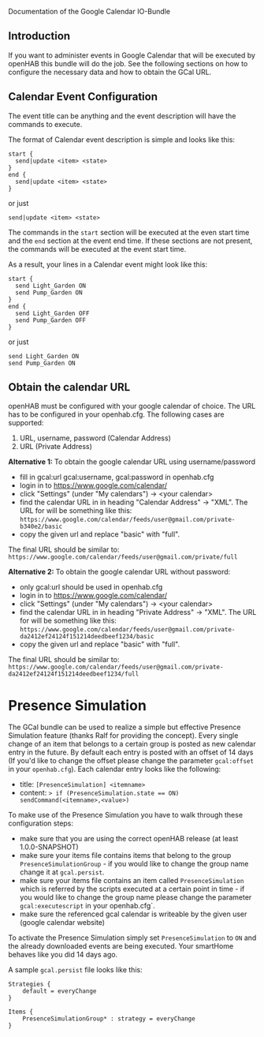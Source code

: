 Documentation of the Google Calendar IO-Bundle

## Introduction

If you want to administer events in Google Calendar that will be executed by openHAB this bundle will do the job. See the following sections on how to configure the necessary data and how to obtain the GCal URL. 

## Calendar Event Configuration

The event title can be anything and the event description will have the commands to execute.

The format of Calendar event description is simple and looks like this:

    start {
      send|update <item> <state>
    }
    end {
      send|update <item> <state>
    }

or just

    send|update <item> <state>

The commands in the `start` section will be executed at the even start time and the `end` section at the event end time. If these sections are not present, the commands will be executed at the event start time.

As a result, your lines in a Calendar event might look like this:

    start {
      send Light_Garden ON
      send Pump_Garden ON
    }
    end {
      send Light_Garden OFF
      send Pump_Garden OFF
    }

or just

    send Light_Garden ON
    send Pump_Garden ON

## Obtain the calendar URL

openHAB must be configured with your google calendar of choice. The URL has to be configured in your openhab.cfg. The following cases are supported:

1. URL, username, password (Calendar Address)
2. URL (Private Address)


**Alternative 1:** To obtain the google calendar URL using username/password
- fill in gcal:url gcal:username, gcal:password in openhab.cfg
- login in to https://www.google.com/calendar/
- click "Settings" (under "My calendars") -> \<your calendar\>
- find the calendar URL in in heading "Calendar Address" -> "XML". The URL for will be something like this:
`https://www.google.com/calendar/feeds/user@gmail.com/private-b340e2/basic` 
- copy the given url and replace "basic" with "full". 

The final URL should be similar to:
`https://www.google.com/calendar/feeds/user@gmail.com/private/full`

**Alternative 2:** To obtain the google calendar URL without password:
- only gcal:url should be used in openhab.cfg
- login in to https://www.google.com/calendar/
- click "Settings" (under "My calendars") -> \<your calendar\>
- find the calendar URL in in heading "Private Address" -> "XML". The URL for will be something like this:
`https://www.google.com/calendar/feeds/user@gmail.com/private-da2412ef24124f151214deedbeef1234/basic`
- copy the given url and replace "basic" with "full". 

The final URL should be similar to:
`https://www.google.com/calendar/feeds/user@gmail.com/private-da2412ef24124f151214deedbeef1234/full`


# Presence Simulation

The GCal bundle can be used to realize a simple but effective Presence Simulation feature (thanks Ralf for providing the concept). Every single change of an item that belongs to a certain group is posted as new calendar entry in the future. By default each entry is posted with an offset of 14 days (If you'd like to change the offset please change the parameter `gcal:offset` in your `openhab.cfg`). Each calendar entry looks like the following:

- title: `[PresenceSimulation] <itemname>`
- content: `> if (PresenceSimulation.state == ON) sendCommand(<itemname>,<value>)`

To make use of the Presence Simulation you have to walk through these configuration steps:

- make sure that you are using the correct openHAB release (at least 1.0.0-SNAPSHOT)
- make sure your items file contains items that belong to the group `PresenceSimulationGroup` - if you would like to change the group name change it at `gcal.persist`.
- make sure your items file contains an item called `PresenceSimulation` which is referred by the scripts executed at a certain point in time - if you would like to change the group name please change the parameter `gcal:executescript` in your openhab.cfg`.
- make sure the referenced gcal calendar is writeable by the given user (google calendar website)

To activate the Presence Simulation simply set `PresenceSimulation` to `ON` and the already downloaded events are being executed. Your smartHome behaves like you did 14 days ago.

A sample `gcal.persist` file looks like this:

    Strategies {
    	default = everyChange
    }
    
    Items {
    	PresenceSimulationGroup* : strategy = everyChange
    }